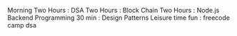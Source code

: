 
Morning Two Hours : DSA
Two Hours : Block Chain
Two Hours : Node.js Backend Programming
30 min : Design Patterns
Leisure time fun : freecode camp dsa